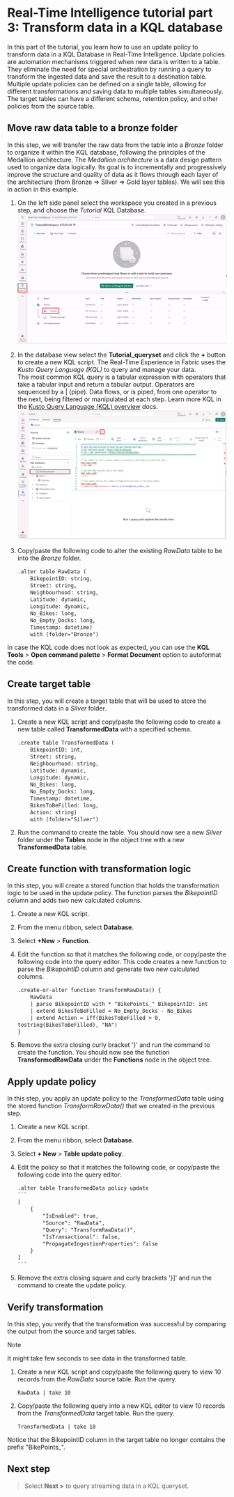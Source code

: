 # Real-Time Intelligence tutorial part 3: Transform data in a KQL database

In this part of the tutorial, you learn how to use an update policy to transform data in a KQL Database in Real-Time Intelligence. Update policies are automation mechanisms triggered when new data is written to a table. They eliminate the need for special orchestration by running a query to transform the ingested data and save the result to a destination table. Multiple update policies can be defined on a single table, allowing for different transformations and saving data to multiple tables simultaneously. The target tables can have a different schema, retention policy, and other policies from the source table.

## Move raw data table to a bronze folder

In this step, we will transfer the raw data from the table into a _Bronze_ folder to organize it within the KQL database, following the principles of the Medallion architecture. The _Medallion architecture_ is a data design pattern used to organize data logically. Its goal is to incrementally and progressively improve the structure and quality of data as it flows through each layer of the architecture (from Bronze ⇒ Silver ⇒ Gold layer tables). We will see this in action in this example.

1. On the left side panel select the workspace you created in a previous step, and choose the _Tutorial_ KQL Database.
![Screenshot showing the workspace elements including the Tutorial KQL Database.](media/workspace-kql-database.png)

2. In the database view select the **Tutorial_queryset** and click the **+** button to create a new KQL script. The Real-Time Experience in Fabric uses the _Kusto Query Language (KQL)_ to query and manage your data.  
The most common KQL query is a tabular expression with operators that take a tabular input and return a tabular output. Operators are sequenced by a | (pipe). Data flows, or is piped, from one operator to the next, being filtered or manipulated at each step. Learn more KQL in the [Kusto Query Language (KQL) overview](https://learn.microsoft.com/en-us/kusto/query/) docs.
![Screenshot showing the KQL database view focusing on the Tutorial queryset.](media/kql-queryset.png)

3. Copy/paste the following code to alter the existing _RawData_ table to be into the _Bronze_ folder.

    ```kusto
    .alter table RawData (
        BikepointID: string,
        Street: string,
        Neighbourhood: string,
        Latitude: dynamic,
        Longitude: dynamic,
        No_Bikes: long,
        No_Empty_Docks: long,
        Timestamp: datetime)
        with (folder="Bronze")
    ```

In case the KQL code does not look as expected, you can use the **KQL Tools** > **Open command palette** > **Format Document** option to autoformat the code.

## Create target table

In this step, you will create a target table that will be used to store the transformed data in a _Silver_ folder.

1. Create a new KQL script and copy/paste the following code to create a new table called **TransformedData** with a specified schema.

    ```kusto
    .create table TransformedData (
        BikepointID: int,
        Street: string,
        Neighbourhood: string,
        Latitude: dynamic,
        Longitude: dynamic,
        No_Bikes: long,
        No_Empty_Docks: long,
        Timestamp: datetime,
        BikesToBeFilled: long,
        Action: string)
        with (folder="Silver")
    ```

2. Run the command to create the table. You should now see a new _Silver_ folder under the **Tables** node in the object tree with a new **TransformedData** table.

## Create function with transformation logic

In this step, you will create a stored function that holds the transformation logic to be used in the update policy. The function parses the _BikepointID_ column and adds two new calculated columns.

1. Create a new KQL script.
2. From the menu ribbon, select **Database**.
3. Select **+New** > **Function**.
4. Edit the function so that it matches the following code, or copy/paste the following code into the query editor. This code creates a new function to parse the _BikepointID_ column and generate two new calculated columns.

    ```kusto
    .create-or-alter function TransformRawData() {
        RawData
        | parse BikepointID with * "BikePoints_" BikepointID: int
        | extend BikesToBeFilled = No_Empty_Docks - No_Bikes
        | extend Action = iff(BikesToBeFilled > 0, tostring(BikesToBeFilled), "NA")
    }
    ```

5. Remove the extra closing curly bracket '}' and run the command to create the function.
    You should now see the function **TransformedRawData** under the **Functions** node in the object tree.

## Apply update policy

In this step, you apply an update policy to the _TransformedData_ table using the stored function _TransformRawData()_ that we created in the previous step.

1. Create a new KQL script.
2. From the menu ribbon, select **Database**.
3. Select **+ New** > **Table update policy**.
4. Edit the policy so that it matches the following code, or copy/paste the following code into the query editor:

    ~~~kusto
    .alter table TransformedData policy update
    ```
    [
        {
            "IsEnabled": true,
            "Source": "RawData",
            "Query": "TransformRawData()",
            "IsTransactional": false,
            "PropagateIngestionProperties": false
        }
    ]
    ```
    ~~~

5. Remove the extra closing square and curly brackets '}]' and run the command to create the update policy.

## Verify transformation

In this step, you verify that the transformation was successful by comparing the output from the source and target tables.

> [!NOTE]
> It might take few seconds to see data in the transformed table.

1. Create a new KQL script and copy/paste the following query to view 10 records from  the _RawData_ source table. Run the query.

    ```kusto
    RawData | take 10
    ```

2. Copy/paste the following query into a new KQL editor to view 10 records from the _TransformedData_ target table. Run the query.

    ```kusto
    TransformedData | take 10
    ```

Notice that the BikepointID column in the target table no longer contains the prefix "BikePoints_".

## Next step

> Select **Next >** to query streaming data in a KQL queryset.

